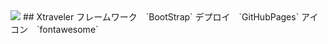<img src="https://xtraveler.github.io/LP/media/logo.png">  
## Xtraveler
フレームワーク　`BootStrap`  
デプロイ　`GitHubPages`  
アイコン　`fontawesome`  
